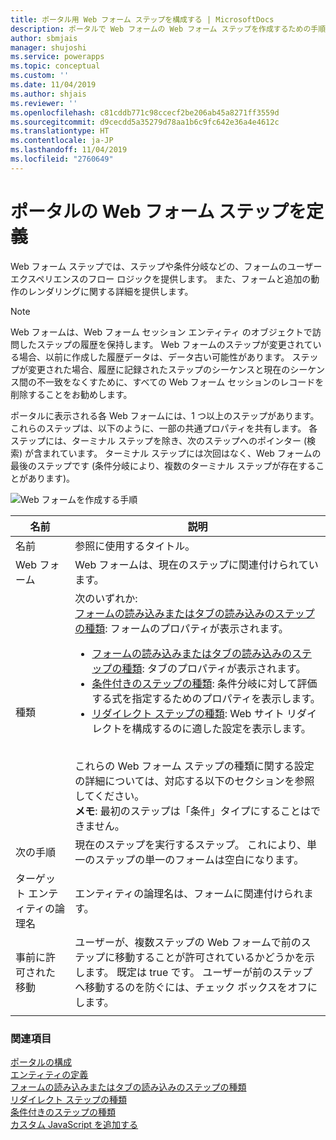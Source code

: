 ```yaml
---
title: ポータル用 Web フォーム ステップを構成する | MicrosoftDocs
description: ポータルで Web フォームの Web フォーム ステップを作成するための手順。
author: sbmjais
manager: shujoshi
ms.service: powerapps
ms.topic: conceptual
ms.custom: ''
ms.date: 11/04/2019
ms.author: shjais
ms.reviewer: ''
ms.openlocfilehash: c81cddb771c98ccecf2be206ab45a8271ff3559d
ms.sourcegitcommit: d9cecdd5a35279d78aa1b6c9fc642e36a4e4612c
ms.translationtype: HT
ms.contentlocale: ja-JP
ms.lasthandoff: 11/04/2019
ms.locfileid: "2760649"
---
```

# <a name="define-web-form-steps-for-portals"></a>ポータルの Web フォーム ステップを定義

Web フォーム ステップでは、ステップや条件分岐などの、フォームのユーザー エクスペリエンスのフロー ロジックを提供します。 また、フォームと追加の動作のレンダリングに関する詳細を提供します。

> [!NOTE]
> Web フォームは、Web フォーム セッション エンティティ のオブジェクトで訪問したステップの履歴を保持します。 Web フォームのステップが変更されている場合、以前に作成した履歴データは、データ古い可能性があります。 ステップが変更された場合、履歴に記録されたステップのシーケンスと現在のシーケンス間の不一致をなくすために、すべての Web フォーム セッションのレコードを削除することをお勧めします。

ポータルに表示される各 Web フォームには、1 つ以上のステップがあります。 これらのステップは、以下のように、一部の共通プロパティを共有します。 各ステップには、ターミナル ステップを除き、次のステップへのポインター (検索) が含まれています。 ターミナル ステップには次回はなく、Web フォームの最後のステップです (条件分岐により、複数のターミナル ステップが存在することがあります)。

![Web フォームを作成する手順](../media/web-form-creation-steps.png "Web フォームを作成する手順")  

| 名前     | 説明                                    |
|----------|------------------------------------------------|
| 名前     | 参照に使用するタイトル。                    |
| Web フォーム | Web フォームは、現在のステップに関連付けられています。 |
|種類|次のいずれか:<br>[フォームの読み込みまたはタブの読み込みのステップの種類](load-form-step.md): フォームのプロパティが表示されます。 <ul><li>[フォームの読み込みまたはタブの読み込みのステップの種類](load-form-step.md): タブのプロパティが表示されます。</li><li>[条件付きのステップの種類](add-conditional-step.md): 条件分岐に対して評価する式を指定するためのプロパティを表示します。 </li><li>[リダイレクト ステップの種類](add-redirect-step.md): Web サイト リダイレクトを構成するのに適した設定を表示します。</li></ul><br>これらの Web フォーム ステップの種類に関する設定の詳細については、対応する以下のセクションを参照してください。<br>**メモ**: 最初のステップは「条件」タイプにすることはできません。|
| 次の手順                  | 現在のステップを実行するステップ。 これにより、単一のステップの単一のフォームは空白になります。                                                                                                            |
| ターゲット エンティティの論理名 | エンティティの論理名は、フォームに関連付けられます。                                                                                                                                               |
| 事前に許可された移動    | ユーザーが、複数ステップの Web フォームで前のステップに移動することが許可されているかどうかを示します。 既定は true です。 ユーザーが前のステップへ移動するのを防ぐには、チェック ボックスをオフにします。 |
||

### <a name="see-also"></a>関連項目

[ポータルの構成](configure-portal.md)  
[エンティティの定義](entity-forms.md)  
[フォームの読み込みまたはタブの読み込みのステップの種類](load-form-step.md)  
[リダイレクト ステップの種類](add-redirect-step.md)  
[条件付きのステップの種類](add-conditional-step.md)  
[カスタム JavaScript を追加する](add-custom-javascript.md)  

